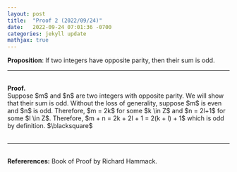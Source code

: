 ```yaml
---
layout: post
title:  "Proof 2 (2022/09/24)"
date:   2022-09-24 07:01:36 -0700
categories: jekyll update
mathjax: true
---
```

<b>Proposition</b>: If two integers have opposite parity, then their sum is odd.
<br>
<hr>
<br>
<b>Proof.</b><br>
Suppose $m$ and $n$ are two integers with opposite parity. We will show that their sum is odd. 
Without the loss of generality, suppose $m$ is even and $n$ is odd. Therefore, $m = 2k$ for some $k \in Z$ and $n = 2l+1$ for some $l \in Z$. Therefore, $m + n = 2k + 2l + 1 = 2(k + l) + 1$ which is odd by definition. $\blacksquare$
<br>
<br>
<hr>
<br>
<b>Refererences:</b>
Book of Proof by Richard Hammack.





